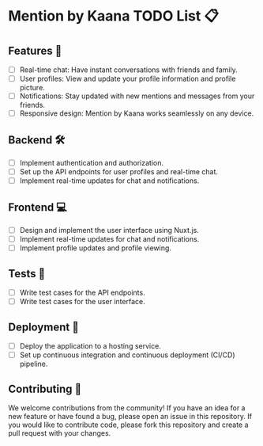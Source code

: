 # Mention by Kaana TODO List 📋

## Features 🚀

- [ ] Real-time chat: Have instant conversations with friends and family.
- [ ] User profiles: View and update your profile information and profile picture.
- [ ] Notifications: Stay updated with new mentions and messages from your friends.
- [ ] Responsive design: Mention by Kaana works seamlessly on any device.

## Backend 🛠️

- [ ] Implement authentication and authorization.
- [ ] Set up the API endpoints for user profiles and real-time chat.
- [ ] Implement real-time updates for chat and notifications.

## Frontend 💻

- [ ] Design and implement the user interface using Nuxt.js.
- [ ] Implement real-time updates for chat and notifications.
- [ ] Implement profile updates and profile viewing.

## Tests 🧪

- [ ] Write test cases for the API endpoints.
- [ ] Write test cases for the user interface.

## Deployment 🚀

- [ ] Deploy the application to a hosting service.
- [ ] Set up continuous integration and continuous deployment (CI/CD) pipeline.

## Contributing 🤝

We welcome contributions from the community! If you have an idea for a new feature or have found a bug, please open an issue in this repository. If you would like to contribute code, please fork this repository and create a pull request with your changes.

